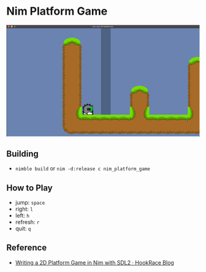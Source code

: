 # Nim Platform Game

![sample](https://github.com/mrsekut/nim_platform_game/blob/master/image/sample.gif)

## Building

- `nimble build` or `nim -d:release c nim_platform_game`

## How to Play

- jump: `space`
- right: `l`
- left: `h`
- refresh: `r`
- quit: `q`

## Reference

- [Writing a 2D Platform Game in Nim with SDL2 · HookRace Blog](https://hookrace.net/blog/writing-a-2d-platform-game-in-nim-with-sdl2/)
